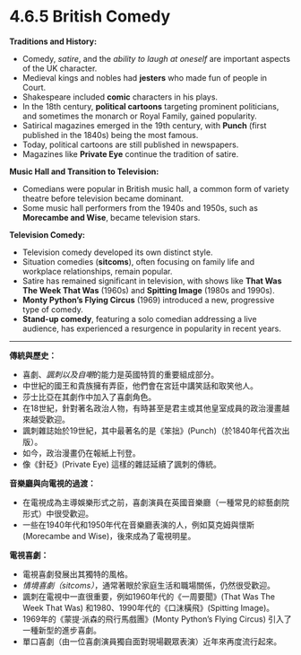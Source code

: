 # 4.6.5 British Comedy

**Traditions and History:**

* Comedy, *satire*, and the *ability to laugh at oneself* are important aspects of the UK character.
* Medieval kings and nobles had **jesters** who made fun of people in Court.
* Shakespeare included **comic** characters in his plays.
* In the 18th century, **political cartoons** targeting prominent politicians, and sometimes the monarch or Royal Family, gained popularity.
* Satirical magazines emerged in the 19th century, with **Punch** (first published in the 1840s) being the most famous.
* Today, political cartoons are still published in newspapers.
* Magazines like **Private Eye** continue the tradition of satire.

**Music Hall and Transition to Television:**

* Comedians were popular in British music hall, a common form of variety theatre before television became dominant.
* Some music hall performers from the 1940s and 1950s, such as **Morecambe and Wise**, became television stars.

**Television Comedy:**

* Television comedy developed its own distinct style.
* Situation comedies (**sitcoms**), often focusing on family life and workplace relationships, remain popular.
* Satire has remained significant in television, with shows like **That Was The Week That Was** (1960s) and **Spitting Image** (1980s and 1990s).
* **Monty Python’s Flying Circus** (1969) introduced a new, progressive type of comedy.
* **Stand-up comedy**, featuring a solo comedian addressing a live audience, has experienced a resurgence in popularity in recent years.


---

**傳統與歷史：**

* 喜劇、*諷刺以及自嘲*的能力是英國特質的重要組成部分。
* 中世紀的國王和貴族擁有弄臣，他們會在宮廷中講笑話和取笑他人。
* 莎士比亞在其劇作中加入了喜劇角色。
* 在18世紀，針對著名政治人物，有時甚至是君主或其他皇室成員的政治漫畫越來越受歡迎。
* 諷刺雜誌始於19世紀，其中最著名的是《笨拙》(Punch)（於1840年代首次出版）。
* 如今，政治漫畫仍在報紙上刊登。
* 像《針砭》(Private Eye) 這樣的雜誌延續了諷刺的傳統。

**音樂廳與向電視的過渡：**

* 在電視成為主導娛樂形式之前，喜劇演員在英國音樂廳（一種常見的綜藝劇院形式）中很受歡迎。
* 一些在1940年代和1950年代在音樂廳表演的人，例如莫克姆與懷斯 (Morecambe and Wise)，後來成為了電視明星。

**電視喜劇：**

* 電視喜劇發展出其獨特的風格。
* *情境喜劇（sitcoms）*，通常著眼於家庭生活和職場關係，仍然很受歡迎。
* 諷刺在電視中一直很重要，例如1960年代的《一周要聞》(That Was The Week That Was) 和1980、1990年代的《口沫橫飛》(Spitting Image)。
* 1969年的《蒙提·派森的飛行馬戲團》(Monty Python’s Flying Circus) 引入了一種新型的進步喜劇。
* 單口喜劇（由一位喜劇演員獨自面對現場觀眾表演）近年來再度流行起來。
